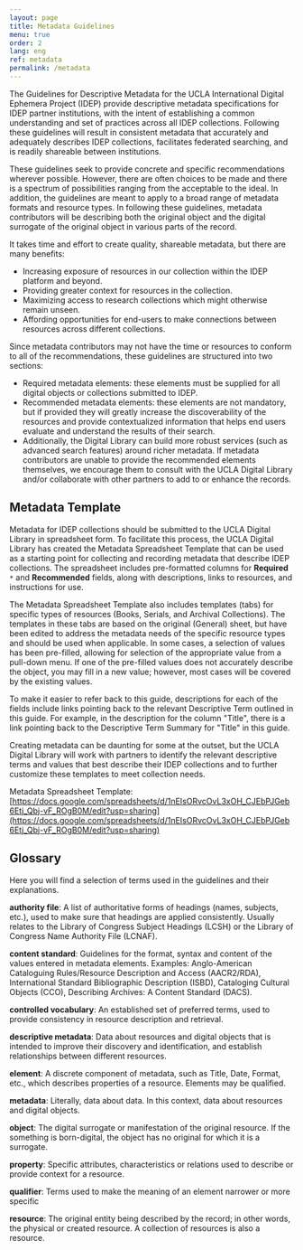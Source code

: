 ```yaml
---
layout: page
title: Metadata Guidelines
menu: true
order: 2
lang: eng
ref: metadata
permalink: /metadata
---
```


The Guidelines for Descriptive Metadata for the UCLA International Digital Ephemera Project (IDEP) provide descriptive metadata specifications for IDEP partner institutions, with the intent of establishing a common understanding and set of practices across all IDEP collections. Following these guidelines will result in consistent metadata that accurately and adequately describes IDEP collections, facilitates federated searching, and is readily shareable between institutions.

These guidelines seek to provide concrete and specific recommendations wherever possible. However, there are often choices to be made and there is a spectrum of possibilities ranging from the acceptable to the ideal. In addition, the guidelines are meant to apply to a broad range of metadata formats and resource types. In following these guidelines, metadata contributors will be describing both the original object and the digital surrogate of the original object in various parts of the record.

It takes time and effort to create quality, shareable metadata, but there are many benefits:

* Increasing exposure of resources in our collection within the IDEP platform and beyond.
* Providing greater context for resources in the collection.
* Maximizing access to research collections which might otherwise remain unseen.
* Affording opportunities for end-users to make connections between resources across different collections.

Since metadata contributors may not have the time or resources to conform to all of the recommendations, these guidelines are structured into two sections:

* Required metadata elements: these elements must be supplied for all digital objects or collections submitted to IDEP.
* Recommended metadata elements: these elements are not mandatory, but if provided they will greatly increase the discoverability of the resources and provide contextualized information that helps end users evaluate and understand the results of their search.
* Additionally, the Digital Library can build more robust services (such as advanced search features) around richer metadata. If metadata contributors are unable to provide the recommended elements themselves, we encourage them to consult with the UCLA Digital Library and/or collaborate with other partners to add to or enhance the records.

## Metadata Template

Metadata for IDEP collections should be submitted to the UCLA Digital Library in spreadsheet form. To facilitate this process, the UCLA Digital Library has created the Metadata Spreadsheet Template that can be used as a starting point for collecting and recording metadata that describe IDEP collections. The spreadsheet includes pre-formatted columns for **Required** `*` and **Recommended** fields, along with descriptions, links to resources, and instructions for use.

The Metadata Spreadsheet Template also includes templates (tabs) for specific types of resources (Books, Serials, and Archival Collections). The templates in these tabs are based on the original (General) sheet, but have been edited to address the metadata needs of the specific resource types and should be used when applicable.
In some cases, a selection of values has been pre-filled, allowing for selection of the appropriate value from a pull-down menu. If one of the pre-filled values does not accurately describe the object, you may fill in a new value; however, most cases will be covered by the existing values.

To make it easier to refer back to this guide, descriptions for each of the fields include links pointing back to the relevant Descriptive Term outlined in this guide. For example, in the description for the column "Title", there is a link pointing back to the Descriptive Term Summary for "Title" in this guide.

Creating metadata can be daunting for some at the outset, but the UCLA Digital Library will work with partners to identify the relevant descriptive terms and values that best describe their IDEP collections and to further customize these templates to meet collection needs.

Metadata Spreadsheet Template: [https://docs.google.com/spreadsheets/d/1nEIsORvcOvL3xOH_CJEbPJGeb6Etj_Qbj-vF_ROgB0M/edit?usp=sharing](https://docs.google.com/spreadsheets/d/1nEIsORvcOvL3xOH_CJEbPJGeb6Etj_Qbj-vF_ROgB0M/edit?usp=sharing)

## Glossary

Here you will find a selection of terms used in the guidelines and their explanations.

**authority file**: A list of authoritative forms of headings (names, subjects, etc.), used to make sure that headings are applied consistently. Usually relates to the Library of Congress Subject Headings (LCSH) or the Library of Congress Name Authority File (LCNAF).

**content standard**: Guidelines for the format, syntax and content of the values entered in metadata elements. Examples: Anglo-American Cataloguing Rules/Resource Description and Access (AACR2/RDA), International Standard Bibliographic Description (ISBD), Cataloging Cultural Objects (CCO), Describing Archives: A Content Standard (DACS).

**controlled vocabulary**: An established set of preferred terms, used to provide consistency in resource description and retrieval.

**descriptive metadata**: Data about resources and digital objects that is intended to improve their discovery and identification, and establish relationships between different resources.

**element**: A discrete component of metadata, such as Title, Date, Format, etc., which describes properties of a resource. Elements may be qualified.

**metadata**: Literally, data about data. In this context, data about resources and digital objects.

**object**: The digital surrogate or manifestation of the original resource. If the something is born-digital, the object has no original for which it is a surrogate.

**property**: Specific attributes, characteristics or relations used to describe or provide context for a resource.

**qualifier**: Terms used to make the meaning of an element narrower or more specific

**resource**: The original entity being described by the record; in other words, the physical or created resource. A collection of resources is also a resource.
